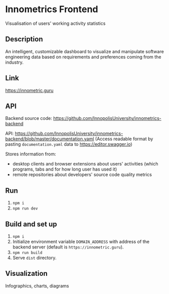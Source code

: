# Innometrics Frontend
Visualisation of users' working activity statistics

## Description
An intelligent, customizable dashboard to visualize and manipulate software engineering data based on requirements and preferences coming from the industry.

## Link
https://innometric.guru

## API
Backend source code: https://github.com/InnopolisUniversity/innometrics-backend

API: https://github.com/InnopolisUniversity/innometrics-backend/blob/master/documentation.yaml
(Access readable format by pasting `documentation.yaml` data to https://editor.swagger.io)


Stores information from:
- desktop clients and browser extensions about users' activities (which programs, tabs and for how long user has used it)
- remote repositories about developers' source code quality metrics

## Run
1) `npm i`
2) `npm run dev`

## Build and set up
1) `npm i`
2) Initialize environment variable `DOMAIN_ADDRESS` with address of the backend server 
(default is `https://innometric.guru`).
3) `npm run build`
4) Serve `dist` directory.

## Visualization
Infographics, charts, diagrams
